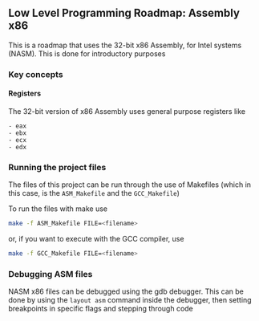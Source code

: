 ## Low Level Programming Roadmap: Assembly x86

This is a roadmap that uses the 32-bit x86 Assembly, for Intel systems (NASM). This
is done for introductory purposes

### Key concepts

#### Registers
The 32-bit version of x86 Assembly uses general purpose registers like

    - eax
    - ebx
    - ecx
    - edx

### Running the project files

The files of this project can be run through the use of Makefiles (which in this
case, is the `ASM_Makefile` and the `GCC_Makefile`)

To run the files with make use

```bash
make -f ASM_Makefile FILE=<filename>
``` 

or, if you want to execute with the GCC compiler, use

```bash
make -f GCC_Makefile FILE=<filename> 
```

### Debugging ASM files

NASM x86 files can be debugged using the gdb debugger. This can be done by using the `layout asm` command
inside the debugger, then setting breakpoints in specific flags and stepping through code
